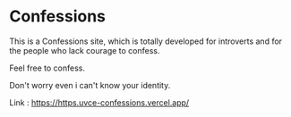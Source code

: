 # Confessions

This is a Confessions site, which is totally developed for introverts and for the people who lack courage to confess.

Feel free to confess.

Don't worry even i can't know your identity.

Link : https://https.uvce-confessions.vercel.app/

